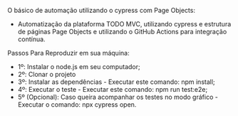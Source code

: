 O básico de automação utilizando o cypress com Page Objects:
- Automatização da plataforma TODO MVC, utilizando cypress e estrutura de páginas Page Objects e utilizando o GitHub Actions para integração contínua.


Passos Para Reproduzir em sua máquina:
- 1º: Instalar o node.js em seu computador; 
- 2º: Clonar o projeto 
- 3º: Instalar as dependências - Executar este comando: npm install;
- 4º: Executar o teste - Executar este comando: npm run test:e2e;
- 5º (Opcional): Caso queira acompanhar os testes no modo gráfico - Executar o comando: npx cypress open.
